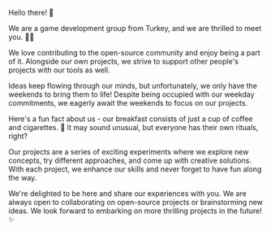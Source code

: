 Hello there! 👋

We are a game development group from Turkey, and we are thrilled to meet you. 🙋‍♀️

We love contributing to the open-source community and enjoy being a part of it. Alongside our own projects, we strive to support other people's projects with our tools as well.

Ideas keep flowing through our minds, but unfortunately, we only have the weekends to bring them to life! Despite being occupied with our weekday commitments, we eagerly await the weekends to focus on our projects.

Here's a fun fact about us - our breakfast consists of just a cup of coffee and cigarettes. 🍿 It may sound unusual, but everyone has their own rituals, right?

Our projects are a series of exciting experiments where we explore new concepts, try different approaches, and come up with creative solutions. With each project, we enhance our skills and never forget to have fun along the way.

We're delighted to be here and share our experiences with you. We are always open to collaborating on open-source projects or brainstorming new ideas. We look forward to embarking on more thrilling projects in the future! ✨
